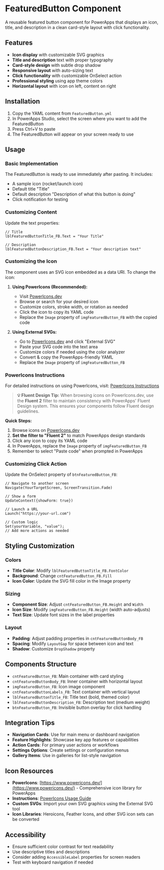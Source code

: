 # FeaturedButton Component

A reusable featured button component for PowerApps that displays an icon, title, and description in a clean card-style layout with click functionality.

## Features

- **Icon display** with customizable SVG graphics
- **Title and description** text with proper typography
- **Card-style design** with subtle drop shadow
- **Responsive layout** with auto-sizing text
- **Click functionality** with customizable OnSelect action
- **Professional styling** using app theme colors
- **Horizontal layout** with icon on left, content on right

## Installation

1. Copy the YAML content from `FeaturedButton.yml`
2. In PowerApps Studio, select the screen where you want to add the FeaturedButton
3. Press Ctrl+V to paste
4. The FeaturedButton will appear on your screen ready to use

## Usage

### Basic Implementation
The FeaturedButton is ready to use immediately after pasting. It includes:
- A sample icon (rocket/launch icon)
- Default title "Title" 
- Default description "Description of what this button is doing"
- Click notification for testing

### Customizing Content
Update the text properties:
```powerpoint
// Title
lblFeaturedButtonTitle_FB.Text = "Your Title"

// Description  
lblFeaturedButtonDescription_FB.Text = "Your description text"
```

### Customizing the Icon
The component uses an SVG icon embedded as a data URI. To change the icon:

1. **Using PowerIcons (Recommended):**
   - Visit [PowerIcons.dev](https://www.powericons.dev/)
   - Browse or search for your desired icon
   - Customize colors, stroke width, or rotation as needed
   - Click the icon to copy its YAML code
   - Replace the `Image` property of `imgFeaturedButton_FB` with the copied code

2. **Using External SVGs:**
   - Go to [PowerIcons.dev](https://www.powericons.dev/) and click "External SVG"
   - Paste your SVG code into the text area
   - Customize colors if needed using the color analyzer
   - Convert & copy the PowerApps-friendly YAML
   - Replace the `Image` property of `imgFeaturedButton_FB`

### PowerIcons Instructions
For detailed instructions on using PowerIcons, visit: [PowerIcons Instructions](https://www.powericons.dev/instructions)

> **💡 Fluent Design Tip:** When browsing icons on PowerIcons.dev, use the **Fluent 2** filter to maintain consistency with PowerApps' Fluent Design system. This ensures your components follow Fluent design guidelines.

**Quick Steps:**
1. Browse icons on [PowerIcons.dev](https://www.powericons.dev/)
2. **Set the filter to "Fluent 2"** to match PowerApps design standards
3. Click any icon to copy its YAML code
4. In PowerApps, replace the `Image` property of `imgFeaturedButton_FB`
5. Remember to select "Paste code" when prompted in PowerApps

### Customizing Click Action
Update the OnSelect property of `btnFeaturedButton_FB`:
```powerpoint
// Navigate to another screen
Navigate(YourTargetScreen, ScreenTransition.Fade)

// Show a form
UpdateContext({showForm: true})

// Launch a URL
Launch("https://your-url.com")

// Custom logic
Set(yourVariable, "value");
// Add more actions as needed
```

## Styling Customization

### Colors
- **Title Color**: Modify `lblFeaturedButtonTitle_FB.FontColor`
- **Background**: Change `cntFeaturedButton_FB.Fill`
- **Icon Color**: Update the SVG fill color in the Image property

### Sizing
- **Component Size**: Adjust `cntFeaturedButton_FB.Height` and `Width`
- **Icon Size**: Modify `imgFeaturedButton_FB.Height` (width auto-adjusts)
- **Text Size**: Update font sizes in the label properties

### Layout
- **Padding**: Adjust padding properties in `cntFeaturedButtonBody_FB`
- **Spacing**: Modify `LayoutGap` for space between icon and text
- **Shadow**: Customize `DropShadow` property

## Components Structure

- `cntFeaturedButton_FB`: Main container with card styling
- `cntFeaturedButtonBody_FB`: Inner container with horizontal layout
- `imgFeaturedButton_FB`: Icon image component
- `cntFeaturedButtonLabels_FB`: Text container with vertical layout
- `lblFeaturedButtonTitle_FB`: Title text (bold, themed color)
- `lblFeaturedButtonDescription_FB`: Description text (medium weight)
- `btnFeaturedButton_FB`: Invisible button overlay for click handling

## Integration Tips

- **Navigation Cards**: Use for main menu or dashboard navigation
- **Feature Highlights**: Showcase key app features or capabilities  
- **Action Cards**: For primary user actions or workflows
- **Settings Options**: Create settings or configuration menus
- **Gallery Items**: Use in galleries for list-style navigation

## Icon Resources

- **PowerIcons**: [https://www.powericons.dev/](https://www.powericons.dev/) - Comprehensive icon library for PowerApps
- **Instructions**: [PowerIcons Usage Guide](https://www.powericons.dev/instructions)
- **Custom SVGs**: Import your own SVG graphics using the External SVG tool
- **Icon Libraries**: Heroicons, Feather Icons, and other SVG icon sets can be converted

## Accessibility

- Ensure sufficient color contrast for text readability
- Use descriptive titles and descriptions
- Consider adding `AccessibleLabel` properties for screen readers
- Test with keyboard navigation if needed
